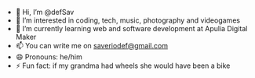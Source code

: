 - 👋 Hi, I’m @defSav
- 👀 I’m interested in coding, tech, music, photography and videogames
- 🌱 I’m currently learning web and software development at Apulia Digital Maker
- 📫 You can write me on saveriodef@gmail.com
- 😄 Pronouns: he/him
- ⚡ Fun fact: if my grandma had wheels she would have been a bike

<!---
defSav/defSav is a ✨ special ✨ repository because its `README.md` (this file) appears on your GitHub profile.
You can click the Preview link to take a look at your changes.
--->
